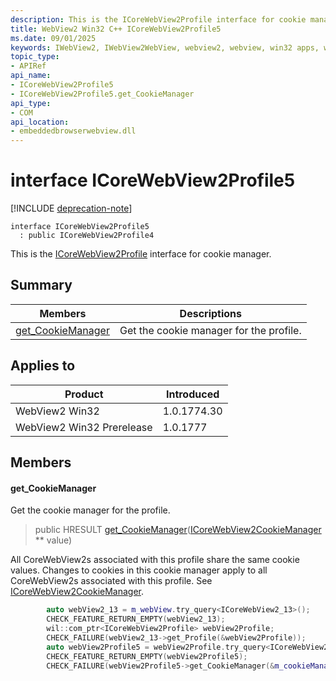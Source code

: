 ```yaml
---
description: This is the ICoreWebView2Profile interface for cookie manager.
title: WebView2 Win32 C++ ICoreWebView2Profile5
ms.date: 09/01/2025
keywords: IWebView2, IWebView2WebView, webview2, webview, win32 apps, win32, edge, ICoreWebView2, ICoreWebView2Controller, browser control, edge html, ICoreWebView2Profile5
topic_type: 
- APIRef
api_name:
- ICoreWebView2Profile5
- ICoreWebView2Profile5.get_CookieManager
api_type:
- COM
api_location:
- embeddedbrowserwebview.dll
---
```


# interface ICoreWebView2Profile5

[!INCLUDE [deprecation-note](../includes/deprecation-note.md)]

```
interface ICoreWebView2Profile5
  : public ICoreWebView2Profile4
```

This is the [ICoreWebView2Profile](icorewebview2profile.md#icorewebview2profile) interface for cookie manager.

## Summary

 Members                        | Descriptions
--------------------------------|---------------------------------------------
[get_CookieManager](#get_cookiemanager) | Get the cookie manager for the profile.

## Applies to

Product                         | Introduced
--------------------------------|---------------------------------------------
WebView2 Win32            |    1.0.1774.30
WebView2 Win32 Prerelease |    1.0.1777

## Members

#### get_CookieManager

Get the cookie manager for the profile.

> public HRESULT [get_CookieManager](#get_cookiemanager)([ICoreWebView2CookieManager](icorewebview2cookiemanager.md#icorewebview2cookiemanager) ** value)

All CoreWebView2s associated with this profile share the same cookie values. Changes to cookies in this cookie manager apply to all CoreWebView2s associated with this profile. See [ICoreWebView2CookieManager](icorewebview2cookiemanager.md#icorewebview2cookiemanager).

```cpp
        auto webView2_13 = m_webView.try_query<ICoreWebView2_13>();
        CHECK_FEATURE_RETURN_EMPTY(webView2_13);
        wil::com_ptr<ICoreWebView2Profile> webView2Profile;
        CHECK_FAILURE(webView2_13->get_Profile(&webView2Profile));
        auto webView2Profile5 = webView2Profile.try_query<ICoreWebView2Profile5>();
        CHECK_FEATURE_RETURN_EMPTY(webView2Profile5);
        CHECK_FAILURE(webView2Profile5->get_CookieManager(&m_cookieManager));
```

